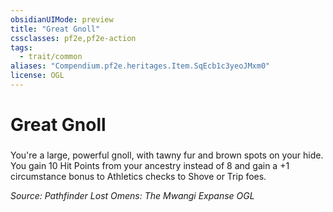 ```yaml
---
obsidianUIMode: preview
title: "Great Gnoll"
cssclasses: pf2e,pf2e-action
tags:
  - trait/common
aliases: "Compendium.pf2e.heritages.Item.SqEcb1c3yeoJMxm0"
license: OGL
---
```

# Great Gnoll

### 






You're a large, powerful gnoll, with tawny fur and brown spots on your hide. You gain 10 Hit Points from your ancestry instead of 8 and gain a +1 circumstance bonus to Athletics checks to Shove or Trip foes.

*Source: Pathfinder Lost Omens: The Mwangi Expanse*
*OGL*